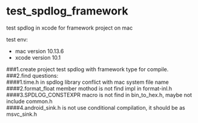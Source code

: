 # test_spdlog_framework

test spdlog in xcode for framework project on mac

test env:  
* mac version 10.13.6  
* xcode version 10.1  

###1.create project test spdlog with framework type for compile.  
###2.find questions:  
  ####1.time.h in spdlog library conflict with mac system file name  
  ####2.format_float member mothod is not find impl in format-inl.h  
  ####3.SPDLOG_CONSTEXPR macro is not find in bin_to_hex.h, maybe not include common.h  
  ####4.android_sink.h is not use conditional compilation, it should be as msvc_sink.h  
